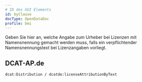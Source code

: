 ```yaml
---
# ID des GUI Elements
id: byClause
docType: OpenDataDoc
profile: bmi
---
```


Geben Sie hier an, welche Angabe zum Urheber bei Lizenzen mit Namensnennung gemacht werden muss, falls ein verpflichtender Namensnennungstext bei Lizenzangaben vorliegt.

## DCAT-AP.de
`dcat:Distribution / dcatde:licenseAttributionByText`
